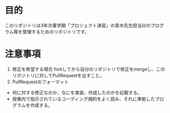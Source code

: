 # 目的 
このリポジトリは3年次春学期「プロジェクト演習」の青木先生担当分のプログラム等を管理するためのリポジトリです。 
# 注意事項 
1. 修正を希望する場合 
 forkしてから自分のリポジトリで修正をmergeし、このリポジトリに対してPullRequestを出すこと。
2. PullRequestのフォーマット
 - 何に対する修正なのか、なにを実装、作成したのかを記載する。
 - 授業内で指示されているコーディング規約をよく読み、それに準拠したプログラムを作成する。
 



